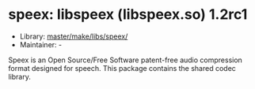 # speex: libspeex (libspeex.so) 1.2rc1
 - Library: [master/make/libs/speex/](https://github.com/Freetz-NG/freetz-ng/tree/master/make/libs/speex/)
 - Maintainer: -

Speex is an Open Source/Free Software patent-free audio compression format designed for speech. This package contains the shared codec library.
